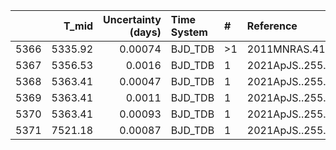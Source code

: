 |      |   T_mid |   Uncertainty (days) | Time System   | #   | Reference           |
|-----:|--------:|---------------------:|:--------------|:----|:--------------------|
| 5366 | 5335.92 |              0.00074 | BJD_TDB       | >1  | 2011MNRAS.414.3023S |
| 5367 | 5356.53 |              0.0016  | BJD_TDB       | 1   | 2021ApJS..255...15W |
| 5368 | 5363.41 |              0.00047 | BJD_TDB       | 1   | 2021ApJS..255...15W |
| 5369 | 5363.41 |              0.0011  | BJD_TDB       | 1   | 2021ApJS..255...15W |
| 5370 | 5363.41 |              0.00093 | BJD_TDB       | 1   | 2021ApJS..255...15W |
| 5371 | 7521.18 |              0.00087 | BJD_TDB       | 1   | 2021ApJS..255...15W |